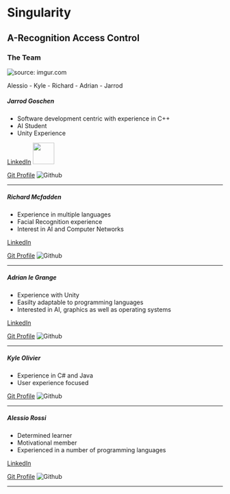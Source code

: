 # Singularity 
## A-Recognition Access Control

### The Team
<img src="https://i.imgur.com/y2iKVw1m.jpg" title="source: imgur.com" />

Alessio - Kyle - Richard - Adrian - Jarrod

##### Jarrod Goschen
- Software development centric with experience in C++
- AI Student
- Unity Experience

[LinkedIn](https://www.linkedin.com/in/jarrod-goschen) <img src="https://img.icons8.com/color/48/000000/linkedin.png" style="width:50px;height:50px;">

[Git Profile](https://github.com/Wolwe1) <img src="https://camo.githubusercontent.com/9fc4c1cc526bc7f1afa9b7e120e078795df5225e/68747470733a2f2f692e696d6775722e636f6d2f587179374466482e706e67" alt="Github" data-canonical-src="https://i.imgur.com/Xqy7DfH.png" style="max-width:100%;">

---

##### Richard Mcfadden
- Experience in multiple languages
- Facial Recognition experience
- Interest in AI and Computer Networks

[LinkedIn](https://www.linkedin.com/in/richard-mcfadden-822705181/)

[Git Profile](https://github.com/Quantu-Adunati) <img src="https://camo.githubusercontent.com/9fc4c1cc526bc7f1afa9b7e120e078795df5225e/68747470733a2f2f692e696d6775722e636f6d2f587179374466482e706e67" alt="Github" data-canonical-src="https://i.imgur.com/Xqy7DfH.png" style="max-width:100%;">

---

##### Adrian le Grange
- Experience with Unity
- Easilty adaptable to programming languages
- Interested in AI, graphics as well as operating systems

[LinkedIn](https://www.linkedin.com/in/adrian-le-grange/)

[Git Profile](https://github.com/Adrian-le-Grange) <img src="https://camo.githubusercontent.com/9fc4c1cc526bc7f1afa9b7e120e078795df5225e/68747470733a2f2f692e696d6775722e636f6d2f587179374466482e706e67" alt="Github" data-canonical-src="https://i.imgur.com/Xqy7DfH.png" style="max-width:100%;">

---

##### Kyle Olivier
- Experience in C# and Java
- User experience focused

[Git Profile](https://github.com/KyleOlivier) <img src="https://camo.githubusercontent.com/9fc4c1cc526bc7f1afa9b7e120e078795df5225e/68747470733a2f2f692e696d6775722e636f6d2f587179374466482e706e67" alt="Github" data-canonical-src="https://i.imgur.com/Xqy7DfH.png" style="max-width:100%;">

---

##### Alessio Rossi
- Determined learner
- Motivational member
- Experienced in a number of programming languages

[LinkedIn](www.linkedin.com/in/alessio-rossi-33b0b3181)

[Git Profile](https://github.com/RossiAlessio04) <img src="https://camo.githubusercontent.com/9fc4c1cc526bc7f1afa9b7e120e078795df5225e/68747470733a2f2f692e696d6775722e636f6d2f587179374466482e706e67" alt="Github" data-canonical-src="https://i.imgur.com/Xqy7DfH.png" style="max-width:100%;">

---
